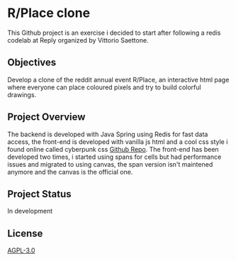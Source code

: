# R/Place clone

This Github project is an exercise i decided to start after following a redis codelab at Reply organized by Vittorio Saettone.

## Objectives

Develop a clone of the reddit annual event R/Place, an interactive html page where everyone can place coloured pixels and try to build colorful drawings.

## Project Overview
The backend is developed with Java Spring using Redis for fast data
access, the front-end is developed with vanilla js html and a cool css style i 
found online called cyberpunk css [Github Repo](https://github.com/gwannon/Cyberpunk-2077-theme-css). 
The front-end has been developed two times, i started using spans for cells but had performance issues
and migrated to using canvas, the span version isn't maintened anymore and the canvas is the official one.

## Project Status
In development

## License
[AGPL-3.0](https://choosealicense.com/licenses/agpl-3.0/)
